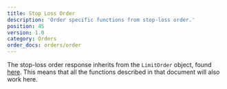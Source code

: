 ```yaml
---
title: Stop Loss Order
description: 'Order specific functions from stop-loss order.'
position: 45
version: 1.0
category: Orders
order_docs: orders/order
---
```


The stop-loss order response inherits from the `LimitOrder` object, found [here](/orders/limit_order). This means that all the functions described in that document will also work here.
